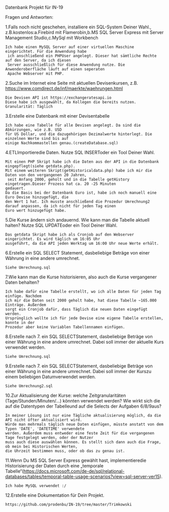 Datenbank Projekt für IN-19

Fragen und Antworten:

1.Falls noch nicht geschehen, installiere ein SQL-System Deiner Wahl., z.B.kostenlos:a.Firebird mit Flamerobin,b.MS SQL Server Express mit Server Management Studio,c.MySql mit Workbench
    
    Ich habe einen MySQL Server auf einer virtuellen Maschine eingerichtet. Für die Anwendung habe
     ich anschließend ein PHPUser angelegt. Dieser hat sämtliche Rechte auf den Server, da ich diesen
     Server ausschließlich für diese Anwendung nutze. Die Anwenderoberfläche läuft auf einen seperaten 
     Apache Webserver mit PHP. 


2.Suche im Internet eine Seite mit aktuellen Devisenkursen, z.B. https://www.comdirect.de/inf/maerkte/waehrungen.html
    
    Die Devisen API ist https://exchangeratesapi.io 
    Diese habe ich ausgewählt, da Kollegen die bereits nutzen.
    Granularität: Täglich


3.Erstelle eine Datenbank mit einer Devisentabelle
    
    Ich habe eine Tabelle für alle Devisen angelegt. Da sind die Abkürzungen, wie z.B. USD 
    für US Dollar, und die dazugehörigen Dezimalwerte hinterlegt. Die einzelnen Werte sind bis auf 
    einige Nachkommastellen genau.(createDatabase.sql)


4.ETLImportieredie Daten. Nutze SQL INSERToder ein Tool Deiner Wahl.
    
    Mit einen PHP Skript habe ich die Daten aus der API in die Datenbank eingepflegt(siehe getdata.php).
	Mit einem weiteren Skript(getHistoricaldata.php) habe ich mir die Daten von den vergangenen 20 Jahren,
     seit Anfang 2000, geholt und in die Tabelle getHistory eingetragen.Dieser Prozess hat ca. 20 -25 Minuten
    gedauert. 
    Da die Basis bei der Datenbank Euro ist, habe ich noch manuell eine Euro Devise hinzugefügt, die 
    den Wert 1 hat. Ich musste anschließend die Prozedur Umrechnung2 darauf anpassen, da ich nicht für jeden Tag einen
    Euro wert hinzugefügt habe.  


5.Die Kurse ändern sich andauernd. Wie kann man die Tabelle aktuell halten? Nutze SQL UPDATEoder ein Tool Deiner Wahl.
    
    Das getdata Skript habe ich als Cronjob auf den Webserver eingerichtet. Es wird täglich um 16:05 Uhr
    ausgeführt, da die API jeden Werktag um 16:00 Uhr neue Werte erhält.


6.Erstelle ein SQL SELECT Statement, dasbeliebige Beträge von einer Währung in eine andere umrechnet.
    
    Siehe Umrechnung.sql


7.Wie kann man die Kurse historisieren, also auch die Kurse vergangener Daten behalten?
    
    Ich habe dafür eine Tabelle erstellt, wo ich alle Daten für jeden Tag einfüge. Nachdem 
    ich mir die Daten seit 2000 geholt habe, hat diese Tabelle ~165.000 Einträge. Außerdem 
    sorgt ein Cronjob dafür, dass Täglich die neuen Daten eingefügt werden.
    Ursprünglich wollte ich für jede Devise eine eigene Tabelle erstellen, konnte in der 
    Prozedur aber keine Variablen Tabellennamen einfügen. 


8.Erstelle nach 7. ein SQL SELECTStatement, dasbeliebige Beträge von einer Währung in eine andere umrechnet. Dabei soll immer der aktuelle Kurs verwendet werden.
    
    Siehe Umrechnung.sql


9.Erstelle nach 7. ein SQL SELECTStatement, dasbeliebige Beträge von einer Währung in eine andere umrechnet. Dabei soll immer der Kurszu einem beliebigen Datumverwendet werden.
    
    Siehe Umrechnung2.sql


10.Zur Aktualisierung der Kurse: welche Zeitgranularitäten (Tage/Stunden/Minuten/...) könnten verwendet werden? Wie wirkt sich die auf die Datentypen der Tabelleund auf die Selects der Aufgaben 6/8/9aus?

    In meiner Lösung ist nur eine Tägliche aktualisierung möglich, da die API nicht öfter aktualisiert wird. 
    Würde man mehrmals täglich neue Daten einfügen, müsste anstatt von dem Typen 'DATE', 'DATETIME' verwendete
    werden. Außerdem muss entweder eine feste Zeit für die vergangenen Tage festgelegt werden, oder der Nutzer 
    muss auch diese auswählen können. Es stellt sich dann auch die Frage, ob mein bei Historischen Werten, 
    die Uhrzeit bestimmen muss, oder ob das zu genau ist. 


11.Wenn Du MS SQL Server Express gewählt hast, implementieredie Historisierung der Daten durch eine „temporale Tabelle“(https://docs.microsoft.com/de-de/sql/relational-databases/tables/temporal-table-usage-scenarios?view=sql-server-ver15).

    Ich habe MySQL verwendet :/


12.Erstelle eine Dokumentation für Dein Projekt. 

    https://github.com/prodenbu/IN-19/tree/master/Trimkowski
